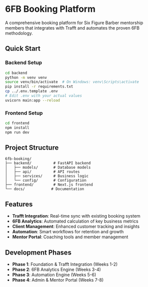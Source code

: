 # 6FB Booking Platform

A comprehensive booking platform for Six Figure Barber mentorship members that integrates with Trafft and automates the proven 6FB methodology.

## Quick Start

### Backend Setup
```bash
cd backend
python -m venv venv
source venv/bin/activate  # On Windows: venv\Scripts\activate
pip install -r requirements.txt
cp ../.env.template .env
# Edit .env with your actual values
uvicorn main:app --reload
```

### Frontend Setup
```bash
cd frontend
npm install
npm run dev
```

## Project Structure

```
6fb-booking/
├── backend/          # FastAPI backend
│   ├── models/       # Database models
│   ├── api/          # API routes
│   ├── services/     # Business logic
│   └── config/       # Configuration
├── frontend/         # Next.js frontend
└── docs/            # Documentation
```

## Features

- **Trafft Integration**: Real-time sync with existing booking system
- **6FB Analytics**: Automated calculation of key business metrics
- **Client Management**: Enhanced customer tracking and insights
- **Automation**: Smart workflows for retention and growth
- **Mentor Portal**: Coaching tools and member management

## Development Phases

- **Phase 1**: Foundation & Trafft Integration (Weeks 1-2)
- **Phase 2**: 6FB Analytics Engine (Weeks 3-4)
- **Phase 3**: Automation Engine (Weeks 5-6)
- **Phase 4**: Admin & Mentor Portal (Weeks 7-8)